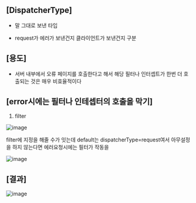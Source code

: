 ## [DispatcherType] ##

- 말 그대로 보낸 타입

- request가 에러가 보낸건지 클라이언트가 보낸건지 구분

## [용도] ##

- 서버 내부에서 오류 페이지를 호출한다고 해서 해당 필터나 인터셉트가 한번 더 호출되는 것은 매우 비효율적이다

## [error시에는 필터나 인테셉터의 호출을 막기] ##

1. filter

![image](https://user-images.githubusercontent.com/108928206/196373071-3d7ffdb6-2eda-497e-8a16-3f94ab313499.png)

filter에 지정을 해줄 수가 잇는데 default는 dispatcherType=request여서 아무설정을 하지 않는다면 에러요청시에는 필터가 작동을 


![image](https://user-images.githubusercontent.com/108928206/196369837-8adf31e1-8e23-4947-ad39-ac46eaa2f32b.png)

## [결과] ##

![image](https://user-images.githubusercontent.com/108928206/196369949-b234acc0-7679-4677-945e-284ff8960a61.png)

